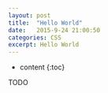 ```yaml
---
layout: post
title:  "Hello World"
date:   2015-9-24 21:00:50
categories: CSS
excerpt: Hello World
---
```


* content
{:toc}

TODO